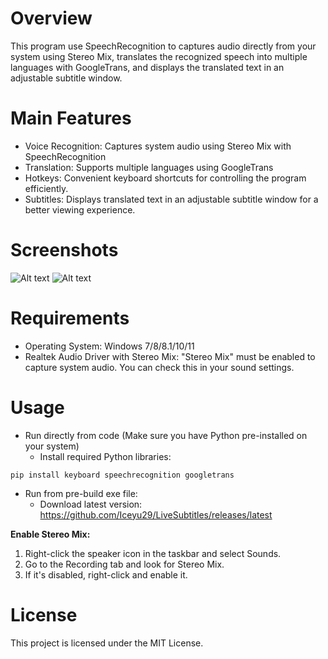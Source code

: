 # Overview
This program use SpeechRecognition to captures audio directly from your system using Stereo Mix, translates the recognized speech into multiple languages with GoogleTrans, and displays the translated text in an adjustable subtitle window.

# Main Features
- Voice Recognition: Captures system audio using Stereo Mix with SpeechRecognition
- Translation: Supports multiple languages using GoogleTrans
- Hotkeys: Convenient keyboard shortcuts for controlling the program efficiently.
- Subtitles: Displays translated text in an adjustable subtitle window for a better viewing experience.

# Screenshots
![Alt text](https://github.com/Iceyu29/LiveSubtitle/main/Screenshots/Screenshot1.jpg?raw=true)
![Alt text](https://github.com/Iceyu29/LiveSubtitle/main/Screenshots/Screenshot2.jpg?raw=true)

# Requirements
- Operating System: Windows 7/8/8.1/10/11
- Realtek Audio Driver with Stereo Mix: "Stereo Mix" must be enabled to capture system audio. You can check this in your sound settings.

# Usage
- Run directly from code (Make sure you have Python pre-installed on your system)
  + Install required Python libraries:
```shell
pip install keyboard speechrecognition googletrans
```
- Run from pre-build exe file:
  + Download latest version: https://github.com/Iceyu29/LiveSubtitles/releases/latest

**Enable Stereo Mix:**
1. Right-click the speaker icon in the taskbar and select Sounds.
2. Go to the Recording tab and look for Stereo Mix.
3. If it's disabled, right-click and enable it.

# License
This project is licensed under the MIT License.
